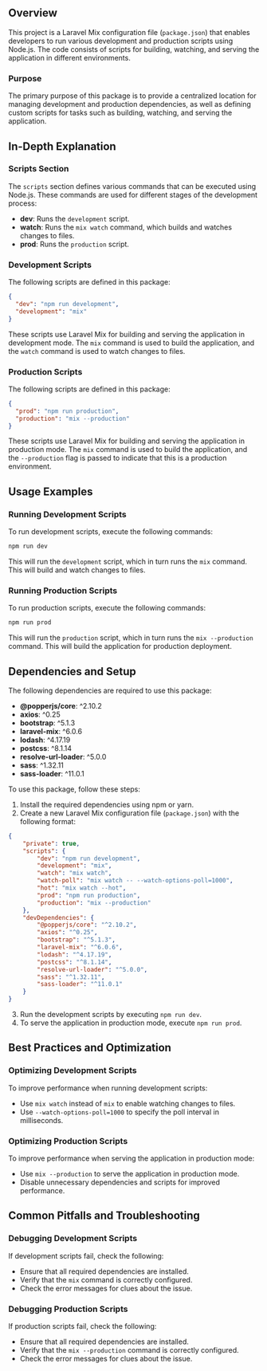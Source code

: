 **Overview**
------------

This project is a Laravel Mix configuration file (`package.json`) that enables developers to run various development and production scripts using Node.js. The code consists of scripts for building, watching, and serving the application in different environments.

### Purpose

The primary purpose of this package is to provide a centralized location for managing development and production dependencies, as well as defining custom scripts for tasks such as building, watching, and serving the application.

**In-Depth Explanation**
------------------------

### Scripts Section

The `scripts` section defines various commands that can be executed using Node.js. These commands are used for different stages of the development process:

*   **dev**: Runs the `development` script.
*   **watch**: Runs the `mix watch` command, which builds and watches changes to files.
*   **prod**: Runs the `production` script.

### Development Scripts

The following scripts are defined in this package:

```json
{
  "dev": "npm run development",
  "development": "mix"
}
```

These scripts use Laravel Mix for building and serving the application in development mode. The `mix` command is used to build the application, and the `watch` command is used to watch changes to files.

### Production Scripts

The following scripts are defined in this package:

```json
{
  "prod": "npm run production",
  "production": "mix --production"
}
```

These scripts use Laravel Mix for building and serving the application in production mode. The `mix` command is used to build the application, and the `--production` flag is passed to indicate that this is a production environment.

**Usage Examples**
------------------

### Running Development Scripts

To run development scripts, execute the following commands:

```bash
npm run dev
```

This will run the `development` script, which in turn runs the `mix` command. This will build and watch changes to files.

### Running Production Scripts

To run production scripts, execute the following commands:

```bash
npm run prod
```

This will run the `production` script, which in turn runs the `mix --production` command. This will build the application for production deployment.

**Dependencies and Setup**
-------------------------

The following dependencies are required to use this package:

*   **@popperjs/core**: ^2.10.2
*   **axios**: ^0.25
*   **bootstrap**: ^5.1.3
*   **laravel-mix**: ^6.0.6
*   **lodash**: ^4.17.19
*   **postcss**: ^8.1.14
*   **resolve-url-loader**: ^5.0.0
*   **sass**: ^1.32.11
*   **sass-loader**: ^11.0.1

To use this package, follow these steps:

1.  Install the required dependencies using npm or yarn.
2.  Create a new Laravel Mix configuration file (`package.json`) with the following format:
```json
{
    "private": true,
    "scripts": {
        "dev": "npm run development",
        "development": "mix",
        "watch": "mix watch",
        "watch-poll": "mix watch -- --watch-options-poll=1000",
        "hot": "mix watch --hot",
        "prod": "npm run production",
        "production": "mix --production"
    },
    "devDependencies": {
        "@popperjs/core": "^2.10.2",
        "axios": "^0.25",
        "bootstrap": "^5.1.3",
        "laravel-mix": "^6.0.6",
        "lodash": "^4.17.19",
        "postcss": "^8.1.14",
        "resolve-url-loader": "^5.0.0",
        "sass": "^1.32.11",
        "sass-loader": "^11.0.1"
    }
}
```
3.  Run the development scripts by executing `npm run dev`.
4.  To serve the application in production mode, execute `npm run prod`.

**Best Practices and Optimization**
-----------------------------------

### Optimizing Development Scripts

To improve performance when running development scripts:

*   Use `mix watch` instead of `mix` to enable watching changes to files.
*   Use `--watch-options-poll=1000` to specify the poll interval in milliseconds.

### Optimizing Production Scripts

To improve performance when serving the application in production mode:

*   Use `mix --production` to serve the application in production mode.
*   Disable unnecessary dependencies and scripts for improved performance.

**Common Pitfalls and Troubleshooting**
-----------------------------------------

### Debugging Development Scripts

If development scripts fail, check the following:

*   Ensure that all required dependencies are installed.
*   Verify that the `mix` command is correctly configured.
*   Check the error messages for clues about the issue.

### Debugging Production Scripts

If production scripts fail, check the following:

*   Ensure that all required dependencies are installed.
*   Verify that the `mix --production` command is correctly configured.
*   Check the error messages for clues about the issue.